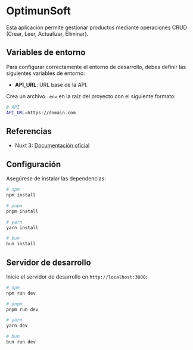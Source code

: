# OptimunSoft

Esta aplicación permite gestionar productos mediante operaciones CRUD (Crear, Leer, Actualizar, Eliminar).

## Variables de entorno

Para configurar correctamente el entorno de desarrollo, debes definir las siguientes variables de entorno:

- **API_URL**: URL base de la API.

Crea un archivo `.env` en la raíz del proyecto con el siguiente formato:

```bash
# API
API_URL=https://domain.com
```

## Referencias

- Nuxt 3: [Documentación oficial](https://nuxt.com/docs/getting-started/introduction)

## Configuración

Asegúrese de instalar las dependencias:

```bash
# npm
npm install

# pnpm
pnpm install

# yarn
yarn install

# bun
bun install
```

## Servidor de desarrollo

Inicie el servidor de desarrollo en `http://localhost:3000`:

```bash
# npm
npm run dev

# pnpm
pnpm run dev

# yarn
yarn dev

# bun
bun run dev
```
